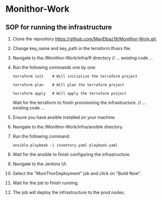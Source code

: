 # Monithor-Work

## SOP for running the infrastructure

1. Clone the repository https://github.com/MayElbaz18/Monithor-Work.git.
2. Change key_name and key_path in the terraform.tfvars file.
3. Navigate to the /Monithor-Work/infra/tf directory
// ... existing code ...
4. Run the following commands one by one:
    ```
    terraform init    # Will initialize the terraform project
    ```
    ```
    terraform plan    # Will plan the terraform project
    ```
    ```
    terraform apply   # Will apply the terraform project
    ```
    Wait for the terraform to finish provisioning the infrastructure.
// ... existing code ...

5. Ensure you have ansible installed on your machine.
6. Navigate to the /Monithor-Work/infra/ansible directory.

7. Run the following command:
    ```
    ansible-playbook -i inventory.yaml playbook.yaml
    ```

8. Wait for the ansible to finish configuring the infrastructure.

9. Navigate to the Jenkins UI.

10. Select the "MoniThorDeployment" job and click on "Build Now".

11. Wait for the job to finish running.

12. The job will deploy the infrastructure to the prod nodes.
